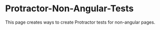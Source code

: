 Protractor-Non-Angular-Tests
============================

This page creates ways to create Protractor tests for non-angular pages. 
